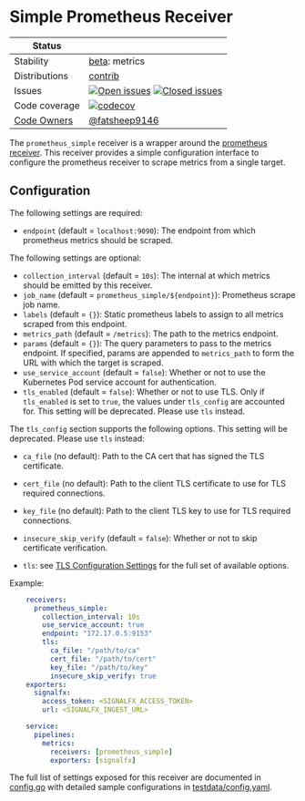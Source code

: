 # Simple Prometheus Receiver

<!-- status autogenerated section -->
| Status        |           |
| ------------- |-----------|
| Stability     | [beta]: metrics   |
| Distributions | [contrib] |
| Issues        | [![Open issues](https://img.shields.io/github/issues-search/open-telemetry/opentelemetry-collector-contrib?query=is%3Aissue%20is%3Aopen%20label%3Areceiver%2Fsimpleprometheus%20&label=open&color=orange&logo=opentelemetry)](https://github.com/open-telemetry/opentelemetry-collector-contrib/issues?q=is%3Aopen+is%3Aissue+label%3Areceiver%2Fsimpleprometheus) [![Closed issues](https://img.shields.io/github/issues-search/open-telemetry/opentelemetry-collector-contrib?query=is%3Aissue%20is%3Aclosed%20label%3Areceiver%2Fsimpleprometheus%20&label=closed&color=blue&logo=opentelemetry)](https://github.com/open-telemetry/opentelemetry-collector-contrib/issues?q=is%3Aclosed+is%3Aissue+label%3Areceiver%2Fsimpleprometheus) |
| Code coverage | [![codecov](https://codecov.io/github/open-telemetry/opentelemetry-collector-contrib/graph/main/badge.svg?component=receiver_prometheus_simple)](https://app.codecov.io/gh/open-telemetry/opentelemetry-collector-contrib/tree/main/?components%5B0%5D=receiver_prometheus_simple&displayType=list) |
| [Code Owners](https://github.com/open-telemetry/opentelemetry-collector-contrib/blob/main/CONTRIBUTING.md#becoming-a-code-owner)    | [@fatsheep9146](https://www.github.com/fatsheep9146) |

[beta]: https://github.com/open-telemetry/opentelemetry-collector/blob/main/docs/component-stability.md#beta
[contrib]: https://github.com/open-telemetry/opentelemetry-collector-releases/tree/main/distributions/otelcol-contrib
<!-- end autogenerated section -->

The `prometheus_simple` receiver is a wrapper around the [prometheus
receiver](../prometheusreceiver).
This receiver provides a simple configuration interface to configure the
prometheus receiver to scrape metrics from a single target.

## Configuration

The following settings are required:

- `endpoint` (default = `localhost:9090`): The endpoint from which prometheus
metrics should be scraped.

The following settings are optional:

- `collection_interval` (default = `10s`): The internal at which metrics should
be emitted by this receiver.
- `job_name` (default = `prometheus_simple/${endpoint}`): Prometheus scrape job name.
- `labels` (default = `{}`): Static prometheus labels to assign to all metrics scraped from this endpoint.
- `metrics_path` (default = `/metrics`): The path to the metrics endpoint.
- `params` (default = `{}`): The query parameters to pass to the metrics endpoint. If specified, params are appended to `metrics_path` to form the URL with which the target is scraped.
- `use_service_account` (default = `false`): Whether or not to use the
Kubernetes Pod service account for authentication.
- `tls_enabled` (default = `false`): Whether or not to use TLS. Only if
`tls_enabled` is set to `true`, the values under `tls_config` are accounted
for. This setting will be deprecated. Please use `tls` instead.

The `tls_config` section supports the following options. This setting will be deprecated. Please use `tls` instead:

- `ca_file` (no default): Path to the CA cert that has signed the TLS
certificate.
- `cert_file` (no default): Path to the client TLS certificate to use for TLS
required connections.
- `key_file` (no default): Path to the client TLS key to use for TLS required
connections.
- `insecure_skip_verify` (default = `false`): Whether or not to skip
certificate verification.

- `tls`: see [TLS Configuration Settings](https://github.com/open-telemetry/opentelemetry-collector/blob/main/config/configtls/README.md#tls-configuration-settings) for the full set of available options.

Example:

```yaml
    receivers:
      prometheus_simple:
        collection_interval: 10s
        use_service_account: true
        endpoint: "172.17.0.5:9153"
        tls:
          ca_file: "/path/to/ca"
          cert_file: "/path/to/cert"
          key_file: "/path/to/key"
          insecure_skip_verify: true
    exporters:
      signalfx:
        access_token: <SIGNALFX_ACCESS_TOKEN>
        url: <SIGNALFX_INGEST_URL>

    service:
      pipelines:
        metrics:
          receivers: [prometheus_simple]
          exporters: [signalfx]
```

The full list of settings exposed for this receiver are documented in [config.go](./config.go)
with detailed sample configurations in [testdata/config.yaml](./testdata/config.yaml).

